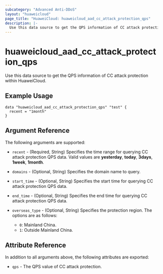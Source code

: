 ```yaml
---
subcategory: "Advanced Anti-DDoS"
layout: "huaweicloud"
page_title: "HuaweiCloud: huaweicloud_aad_cc_attack_protection_qps"
description: |-
  Use this data source to get the QPS information of CC attack protection within HuaweiCloud.
---
```


# huaweicloud_aad_cc_attack_protection_qps

Use this data source to get the QPS information of CC attack protection within HuaweiCloud.

## Example Usage

```hcl
data "huaweicloud_aad_cc_attack_protection_qps" "test" {
  recent = "1month"
}
```

## Argument Reference

The following arguments are supported:

* `recent` - (Required, String) Specifies the time range for querying CC attack protection QPS data.
  Valid values are **yesterday**, **today**, **3days**, **1week**, **1month**.

* `domains` - (Optional, String) Specifies the domain name to query.

* `start_time` - (Optional, String) Specifies the start time for querying CC attack protection QPS data.

* `end_time` - (Optional, String) Specifies the end time for querying CC attack protection QPS data.

* `overseas_type` - (Optional, String) Specifies the protection region.
  The options are as follows:
  + `0`: Mainland China.
  + `1`: Outside Mainland China.

## Attribute Reference

In addition to all arguments above, the following attributes are exported:

* `qps` - The QPS value of CC attack protection.
